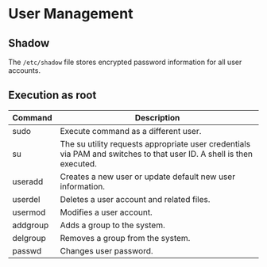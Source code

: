 # User Management

## Shadow

The `/etc/shadow` file stores encrypted password information for all user
accounts.

## Execution as root

| Command  | Description |
| -------- | ----------- |
| sudo     | Execute command as a different user. |
| su       | The su utility requests appropriate user credentials via PAM and switches to that user ID. A shell is then executed. |
| useradd  | Creates a new user or update default new user information. |
| userdel  | Deletes a user account and related files. |
| usermod  | Modifies a user account. |
| addgroup | Adds a group to the system. |
| delgroup | Removes a group from the system. |
| passwd   | Changes user password.  |

